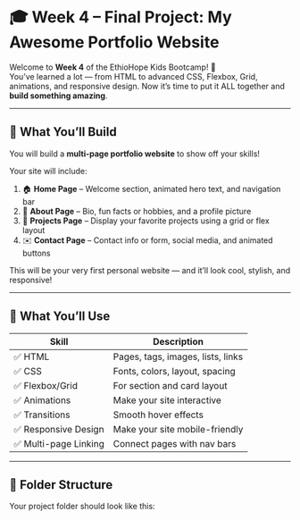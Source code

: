 # 🎓 Week 4 – Final Project: My Awesome Portfolio Website

Welcome to **Week 4** of the EthioHope Kids Bootcamp! 🥳  
You’ve learned a lot — from HTML to advanced CSS, Flexbox, Grid, animations, and responsive design. Now it’s time to put it ALL together and **build something amazing**.

---

## 🌟 What You’ll Build

You will build a **multi-page portfolio website** to show off your skills!

Your site will include:

1. 🏠 **Home Page** – Welcome section, animated hero text, and navigation bar
2. 👤 **About Page** – Bio, fun facts or hobbies, and a profile picture
3. 💼 **Projects Page** – Display your favorite projects using a grid or flex layout
4. ✉️ **Contact Page** – Contact info or form, social media, and animated buttons

This will be your very first personal website — and it’ll look cool, stylish, and responsive!

---

## 🧠 What You’ll Use

| Skill                 | Description                       |
| --------------------- | --------------------------------- |
| ✅ HTML               | Pages, tags, images, lists, links |
| ✅ CSS                | Fonts, colors, layout, spacing    |
| ✅ Flexbox/Grid       | For section and card layout       |
| ✅ Animations         | Make your site interactive        |
| ✅ Transitions        | Smooth hover effects              |
| ✅ Responsive Design  | Make your site mobile-friendly    |
| ✅ Multi-page Linking | Connect pages with nav bars       |

---

## 📁 Folder Structure

Your project folder should look like this:
